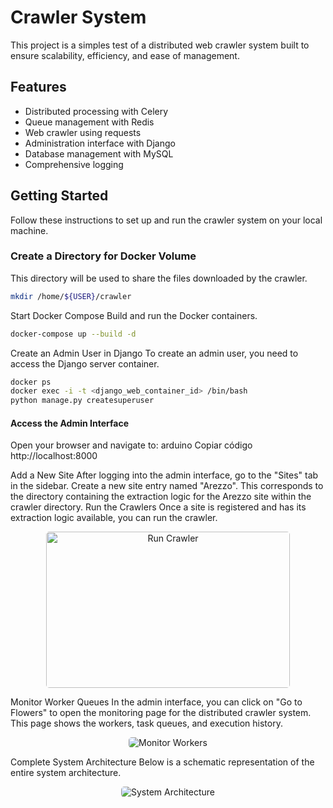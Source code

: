 # Crawler System

This project is a simples test of a distributed web crawler system built to ensure scalability, efficiency, and ease of management. 

## Features

- Distributed processing with Celery
- Queue management with Redis
- Web crawler using requests
- Administration interface with Django
- Database management with MySQL
- Comprehensive logging

## Getting Started

Follow these instructions to set up and run the crawler system on your local machine.

### Create a Directory for Docker Volume

This directory will be used to share the files downloaded by the crawler.

```bash
mkdir /home/${USER}/crawler
```

Start Docker Compose
Build and run the Docker containers.
```bash
docker-compose up --build -d
```

Create an Admin User in Django
To create an admin user, you need to access the Django server container.
```bash
docker ps
docker exec -i -t <django_web_container_id> /bin/bash
python manage.py createsuperuser
```

#### Access the Admin Interface
Open your browser and navigate to:
arduino
Copiar código
http://localhost:8000

Add a New Site
After logging into the admin interface, go to the "Sites" tab in the sidebar. Create a new site entry named "Arezzo". This corresponds to the directory containing the extraction logic for the Arezzo site within the crawler directory.
Run the Crawlers
Once a site is registered and has its extraction logic available, you can run the crawler.
<p align="center">
<img width="390" style="border-radius: 5px" height="250" src="./images/runCrawler.png" alt="Run Crawler">
</p>
Monitor Worker Queues
In the admin interface, you can click on "Go to Flowers" to open the monitoring page for the distributed crawler system. This page shows the workers, task queues, and execution history.
<p align="center">
<img style="border-radius: 5px" src="./images/flowers.png" alt="Monitor Workers">
</p>
Complete System Architecture
Below is a schematic representation of the entire system architecture.
<p align="center">
<img style="border-radius: 5px" src="./images/system.png" alt="System Architecture">
</p>

